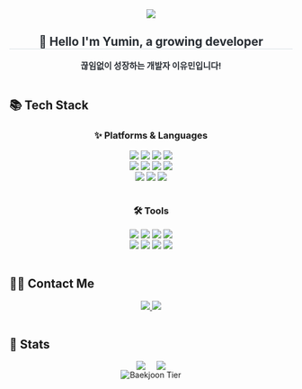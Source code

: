 <div align= "center">
    <img src="https://capsule-render.vercel.app/api?type=waving&color=auto&height=180&text=👋%20Welcome%20to%20YUMIN's%20GitHub&animation=fadeIn&fontColor=000000&fontSize=40" />
</div>

<div align="center"> 
    <h2 style="border-bottom: 1px solid #d8dee4; color: #282d33;">🌱 Hello I'm Yumin, a growing developer</h2>  
    <div style="font-weight: 700; font-size: 15px; text-align: center; color: #282d33;">끊임없이 성장하는 개발자 이유민입니다!</div> 
</div>
</br>

## 📚 Tech Stack
<div align="center">
  <h3>✨ Platforms & Languages</h3>
  <div align="center">
    <img src="https://img.shields.io/badge/Java-007396?style=flat-square&logo=Java&logoColor=white">
    <img src="https://img.shields.io/badge/HTML5-E34F26?style=flat-square&logo=HTML5&logoColor=white">
    <img src="https://img.shields.io/badge/Javascript-F7DF1E?style=flat-square&logo=Javascript&logoColor=white">
    <img src="https://shields.io/badge/TypeScript-3178C6?logo=TypeScript&logoColor=FFF&style=flat-square">
    </br><img src="https://img.shields.io/badge/React-61DAFB?style=flat-square&logo=React&logoColor=white">
    <img src="https://img.shields.io/badge/React Query-FF4154?style=flat-square&logo=React Query&logoColor=white">
    <img src="https://img.shields.io/badge/Tailwind CSS-06B6D4?style=flat-square&logo=Tailwind CSS&logoColor=white">
    <img src="https://img.shields.io/badge/StyledComponents-DB7093?style=flat-square&logo=StyledComponents&logoColor=white">
    </br><img src="https://img.shields.io/badge/Oracle-F80000?style=flat-square&logo=Oracle&logoColor=white">
    <img src="https://img.shields.io/badge/Spring Boot-6DB33F?style=flat-square&logo=Spring Boot&logoColor=white">
    <img src="https://img.shields.io/badge/MySQL-4479A1?style=flat-square&logo=MySQL&logoColor=white">
  </div>
  </br>

  <h3>🛠️ Tools</h3>
  <div align="center">
    <img src="https://img.shields.io/badge/Eclipse IDE-2C2255?style=flat-square&logo=Eclipse IDE&logoColor=white">
    <img src="https://img.shields.io/badge/Visual Studio Code-007ACC?style=flat-square&logo=Visual Studio Code&logoColor=white">
    <img src="https://img.shields.io/badge/Visual Studio-5C2D91?style=flat-square&logo=Visual Studio&logoColor=white">
    <img src="https://img.shields.io/badge/IntelliJ IDEA-000000?style=flat-square&logo=IntelliJ IDEA&logoColor=white">
    </br><img src="https://img.shields.io/badge/GitHub-181717?style=flat-square&logo=GitHub&logoColor=white">
    <img src="https://img.shields.io/badge/Vercel-000000?style=flat-square&logo=Vercel&logoColor=white">
    <img src="https://img.shields.io/badge/Prettier-F7B93E?style=flat-square&logo=Prettier&logoColor=white">
    <img src="https://img.shields.io/badge/Eslint-4B32C3?style=flat-square&logo=Eslint&logoColor=white">
  </div>
</div>
</br>


## 🧑‍💻 Contact Me
<div align="center">
    <a href="mailto:lym149631@gmail.com">
        <img src="https://img.shields.io/badge/Gmail-D14836?style=flat-square&logo=Gmail&logoColor=white">
    </a>
    <a href="">
        <img src="https://img.shields.io/badge/Portfolio-000000?style=flat-square&logo=About.me&logoColor=white">
    </a>
</div>
</br>


## 🏅 Stats
<div align="center" style="display: flex; justify-content: center; gap: 20px;">
    <img src="https://github-readme-stats.vercel.app/api/top-langs/?username=Whatdoyumin&layout=compact&langs_count=10">
    <img src="https://github-readme-stats.vercel.app/api?username=Whatdoyumin&show_icons=true">
</div>

<div align="center">
    <img src="http://mazassumnida.wtf/api/v2/generate_badge?boj=ddalla107" alt="Baekjoon Tier">
</div>

